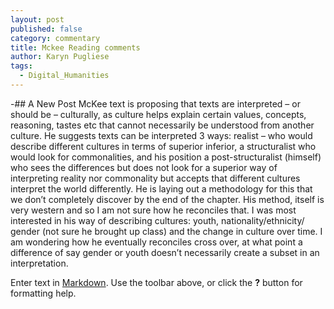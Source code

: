 ```yaml
---
layout: post
published: false
category: commentary
title: Mckee Reading comments
author: Karyn Pugliese
tags:
  - Digital_Humanities
---
```

-## A New Post
McKee text is proposing that texts are interpreted – or should be – culturally, as culture helps explain certain values, concepts, reasoning, tastes  etc that cannot necessarily be understood from another culture. 
He suggests texts can be interpreted 3 ways: realist – who would describe different cultures in terms of superior inferior, a structuralist who would look for commonalities, and his position a post-structuralist (himself) who sees the differences but does not look for a superior way of interpreting reality nor commonality but accepts that different cultures interpret the world differently. He is laying out a methodology for this that we don’t completely discover by the end of the chapter. 
His method, itself is very western and so I am not sure how he reconciles that. 
I was most interested in his way of describing cultures: youth, nationality/ethnicity/ gender (not sure he brought up class) and the change in culture over time. I am wondering how he eventually reconciles cross over, at what point a difference of say gender or youth doesn’t necessarily create a subset in an interpretation. 


Enter text in [Markdown](http://daringfireball.net/projects/markdown/). Use the toolbar above, or click the **?** button for formatting help.
